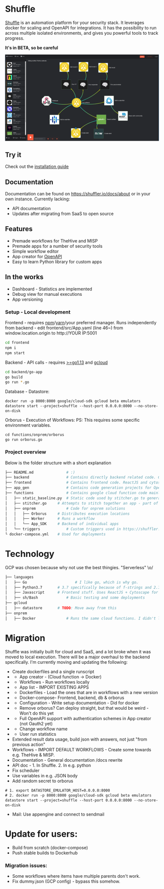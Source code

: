 # Shuffle 
[Shuffle](https://shuffler.io) is an automation platform for your security stack. It leverages docker for scaling and OpenAPI for integrations. It has the possibility to run across multiple isolated environments, and gives you powerful tools to track progress.

**It's in BETA, so be careful**

![Example Shuffle webhook integration](shuffle_webhook.png)

## Try it
Check out the [installation guide](https://github.com/frikky/shuffle/blob/master/install-guide.md)

## Documentation
Documentation can be found on https://shuffler.io/docs/about or in your own instance. Currently lacking: 
* API documentation 
* Updates after migrating from SaaS to open source

## Features
* Premade workflows for TheHive and MISP
* Premade apps for a number of security tools
* Simple workflow editor 
* App creator for [OpenAPI](https://github.com/frikky/OpenAPI-security-definitions)
* Easy to learn Python library for custom apps

## In the works
* Dashboard - Statistics are implemented
* Debug view for manual executions
* App versioning

### Setup - Local development 
Frontend - requires [npm](https://nodejs.org/en/download/)/[yarn](https://yarnpkg.com/lang/en/docs/install/#debian-stable)/your preferred manager. Runs independently from backend - edit frontend/src/App.yaml (line 46~) from window.location.origin to http://YOUR IP:5001
```bash
cd frontend
npm i
npm start
```

Backend - API calls - requires [>=go1.13](https://golang.org/dl/) and [gcloud](https://cloud.google.com/sdk/install) 
```bash
cd backend/go-app
go build
go run *.go
```

Database - Datastore:
```
docker run -p 8000:8000 google/cloud-sdk gcloud beta emulators datastore start --project=shuffle --host-port 0.0.0.0:8000 --no-store-on-disk
```

Orborus - Execution of Workflows:
PS: This requires some specific environment variables.
```
cd functions/onprem/orborus
go run orborus.go
```


### Project overview
Below is the folder structure with a short explanation
```bash
├── README.md				# :)
├── backend					# Contains directly backend related code. Go with sh tests
├── frontend				# Contains frontend code. ReactJS and cytoscape. Horrible code :)
├── app_gen					# Contains code generation projects for OpenAPI or PythonLib -> Shuffler app 
├── functions				# Contains google cloud function code mainly.
│   ├── static_baseline.py	# Static code used by stitcher.go to generate code
│   ├── stitcher.go		# Attempts to stitch together an app - part of backend now
│   ├── onprem				# Code for onprem solutions
│   │   ├── Orborus 	# Distributes execution locations
│   │   ├── Worker		# Runs a workflow
│   │   └── App_SDK		# Backend of individual apps
│   └── triggers 			# Custom triggers used in https://shuffler.io/workflows
└ docker-compose.yml 	# Used for deployments
```

# Technology
GCP was chosen because why not use the best thingies. "Serverless" \o/
```bash
├── languages 
│   ├── Go 						# I like go, which is why go.
│   ├── Python3.7 		# 3.7 specifically because of f-strings and 2.7 deprecation in 2020
│   ├── Javascript 		# Frontend stuff. Uses ReactJS + Cytoscape for visualization
│   ├── sh/Bash				# Basic testing and some deployments
├── gcloud					
│   ├── datastore 		# TODO: Move away from this
├── onprem					
│   ├── Docker				# Runs the same cloud functions. I didn't like the thought of proxies
```

# Migration
Shuffle was initially built for cloud and SaaS, and a lot broke when it was moved to local execution. 
There will be a major overhaul to the backend specifically. I'm currently moving and updating the following:
- Create dockerfiles and a single runscript
- * App creator - (Cloud function -> Docker)
- * Workflows 	- Run workflows locally
- * App list 		- IMPORT EXISTING APPS 
- * Dockerfiles - Load the ones that are in workflows with a new version 
- * Docker-compose- Frontend, backend, db & orborus 
- * Configuration - Write setup documentation - Did for docker
- * Remove orborus? Can deploy straight, but that would be weird - Won't do this yet
- * Full OpenAPI support with authentication schemes in App creator (not Oauth2 yet)
- * Change workflow name
- * User run statistics 
- Extended result data usage, build json with answers, not just "from previous action"
- Workflows 		- IMPORT DEFAULT WORKFLOWS - Create some towards e.g. TheHive & MISP.
- Documentation - General documentation /docs rewrite
- API doc				- 1. In Shuffle. 2. In e.g. python
- Fix scheduler
- Use variables in e.g. JSON body
- Add random secret to orborus 

```
# 1. export DATASTORE_EMULATOR_HOST=0.0.0.0:8000
# 2. docker run -p 8000:8000 google/cloud-sdk gcloud beta emulators datastore start --project=shuffle --host-port 0.0.0.0:8000 --no-store-on-disk
```
* Mail: Use appengine and connect to sendmail

# Update for users:
* Build from scratch (docker-compose)
* Push stable builds to Dockerhub 

### Migration issues:
* Some workflows where items have multiple parents don't work.
* Fix dummy.json (GCP config) - bypass this somehow.
